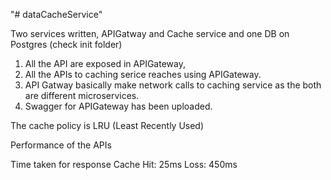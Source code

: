 "# dataCacheService" 

Two services written, APIGatway and Cache service and one DB on Postgres (check init folder)

1) All the API are exposed in APIGateway,
2) All the APIs to caching serice reaches using APIGateway.
3) API Gatway basically make network calls to caching service as the both are different microservices.
4) Swagger for APIGateway has been uploaded.


The cache policy is LRU (Least Recently Used)


Performance of the APIs

Time taken for response
    Cache Hit: 25ms
    Loss:   450ms


